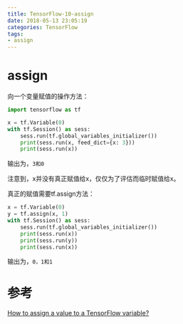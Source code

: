 ```yaml
---
title: TensorFlow-10-assign
date: 2018-05-13 23:05:19
categories: TensorFlow
tags:
- assign
---
```


# assign

向一个变量赋值的操作方法：

```python
import tensorflow as tf

x = tf.Variable(0)
with tf.Session() as sess:
    sess.run(tf.global_variables_initializer())
    print(sess.run(x, feed_dict={x: 3}))
    print(sess.run(x))
```

输出为，`3和0`

注意到，x并没有真正赋值给x，仅仅为了评估而临时赋值给x。

真正的赋值需要tf.assign方法：

```python
x = tf.Variable(0)
y = tf.assign(x, 1)
with tf.Session() as sess:
    sess.run(tf.global_variables_initializer())
    print(sess.run(x))
    print(sess.run(y))
    print(sess.run(x))
```

输出为，`0，1和1`

# 参考

[How to assign a value to a TensorFlow variable?](https://stackoverflow.com/questions/34220532/how-to-assign-a-value-to-a-tensorflow-variable)

